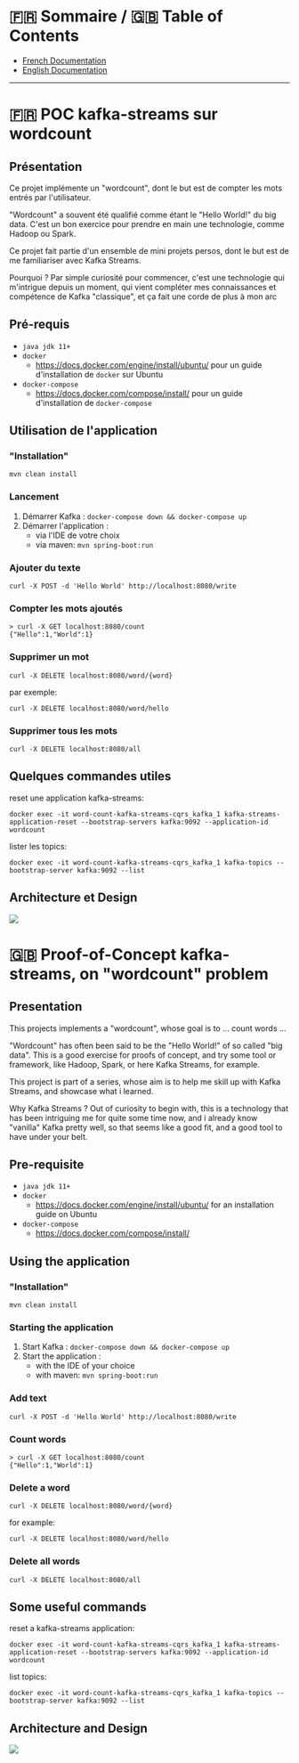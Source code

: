 :fr: Sommaire / :gb: Table of Contents
=================

<!--ts-->
   * [French Documentation](#fr-poc-kafka-streams-sur-wordcount)
   * [English Documentation](#gb-proof-of-concept-kafka-streams-on-wordcount-problem)

---

# :fr: POC kafka-streams sur wordcount

## Présentation

Ce projet implémente un "wordcount", dont le but est de compter les mots entrés par l'utilisateur.

"Wordcount" a souvent été qualifié comme étant le "Hello World!" du big data. 
C'est un bon exercice pour prendre en main une technologie, comme Hadoop ou Spark. 

Ce projet fait partie d'un ensemble de mini projets persos, dont le but est de me familiariser avec Kafka Streams.

Pourquoi ? Par simple curiosité pour commencer, c'est une technologie qui m'intrigue depuis un moment, 
qui vient compléter mes connaissances et compétence de Kafka "classique", et ça fait une corde de plus à mon arc

## Pré-requis

- `java jdk 11+`
- `docker` 
    - https://docs.docker.com/engine/install/ubuntu/ pour un guide d'installation de `docker` sur Ubuntu
- `docker-compose`
    - https://docs.docker.com/compose/install/ pour un guide d'installation de `docker-compose`

## Utilisation de l'application

### "Installation"

`mvn clean install`

### Lancement

1. Démarrer Kafka : `docker-compose down && docker-compose up` 
2. Démarrer l'application :
    - via l'IDE de votre choix
    - via maven: `mvn spring-boot:run`

### Ajouter du texte

`curl -X POST -d 'Hello World' http://localhost:8080/write`

### Compter les mots ajoutés 

```
> curl -X GET localhost:8080/count
{"Hello":1,"World":1}
```

### Supprimer un mot
`curl -X DELETE localhost:8080/word/{word}`

par exemple:

`curl -X DELETE localhost:8080/word/hello`

### Supprimer tous les mots
`curl -X DELETE localhost:8080/all`

## Quelques commandes utiles
reset une application kafka-streams:
```
docker exec -it word-count-kafka-streams-cqrs_kafka_1 kafka-streams-application-reset --bootstrap-servers kafka:9092 --application-id wordcount
```

lister les topics:
```
docker exec -it word-count-kafka-streams-cqrs_kafka_1 kafka-topics --bootstrap-server kafka:9092 --list
```

## Architecture et Design
![](docs/schema.png)

# :gb: Proof-of-Concept kafka-streams, on "wordcount" problem

## Presentation

This projects implements a "wordcount", whose goal is to ... count words ...

"Wordcount" has often been said to be the "Hello World!" of so called "big data".
This is a good exercise for proofs of concept, and try some tool or framework, like Hadoop, Spark, or here Kafka Streams, 
for example.

This project is part of a series, whose aim is to help me skill up with Kafka Streams, and showcase what i learned. 

Why Kafka Streams ? Out of curiosity to begin with, this is a technology that has been intriguing me for quite some time now,
and i already know "vanilla" Kafka pretty well, so that seems like a good fit, and a good tool to have under your belt.

## Pre-requisite

- `java jdk 11+`
- `docker` 
    - https://docs.docker.com/engine/install/ubuntu/ for an installation guide on Ubuntu
- `docker-compose`
    - https://docs.docker.com/compose/install/ 

## Using the application

### "Installation"

`mvn clean install`

### Starting the application

1. Start Kafka : `docker-compose down && docker-compose up` 
2. Start the application :
    - with the IDE of your choice
    - with maven: `mvn spring-boot:run`
    
### Add text

`curl -X POST -d 'Hello World' http://localhost:8080/write`

### Count words 

```
> curl -X GET localhost:8080/count
{"Hello":1,"World":1}
```

### Delete a word
`curl -X DELETE localhost:8080/word/{word}`

for example:

`curl -X DELETE localhost:8080/word/hello`

### Delete all words
`curl -X DELETE localhost:8080/all`

## Some useful commands
reset a kafka-streams application:
```
docker exec -it word-count-kafka-streams-cqrs_kafka_1 kafka-streams-application-reset --bootstrap-servers kafka:9092 --application-id wordcount
```

list topics:
```
docker exec -it word-count-kafka-streams-cqrs_kafka_1 kafka-topics --bootstrap-server kafka:9092 --list
```

## Architecture and Design
![](docs/schema.png)